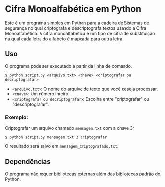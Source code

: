<!DOCTYPE html>
<html lang="en">
<head>
    <meta charset="UTF-8">
</head>
<body>

<h1>Cifra Monoalfabética em Python</h1>

<p>Este é um programa simples em Python para a cadeira de Sistemas de segurança no qual criptografa e descriptografa textos usando a Cifra Monoalfabética. A cifra monoalfabética é um tipo de cifra de substituição na qual cada letra do alfabeto é mapeada para outra letra.</p>

<h2>Uso</h2>

<p>O programa pode ser executado a partir da linha de comando.</p>

<pre>
<code>$ python script.py &lt;arquivo.txt&gt; &lt;chave&gt; &lt;criptografar ou decriptografar&gt;</code>
</pre>

<ul>
    <li><code>&lt;arquivo.txt&gt;</code>: O nome do arquivo de texto que você deseja processar.</li>
    <li><code>&lt;chave&gt;</code>: Um número inteiro.</li>
    <li><code>&lt;criptografar ou decriptografar&gt;</code>: Escolha entre "criptografar" ou "descriptografar".</li>
</ul>

<h3>Exemplo:</h3>

<p>Criptografar um arquivo chamado <code>mensagem.txt</code> com a chave 3:</p>

<pre>
<code>$ python script.py mensagem.txt 3 criptografar</code>
</pre>

<p>O resultado será salvo em <code>mensagem_Criptografado.txt</code>.</p>

<h2>Dependências</h2>

<p>O programa não requer bibliotecas externas além das bibliotecas padrão do Python.</p>

</body>
</html>
